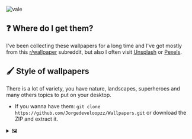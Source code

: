 ![vale](https://user-images.githubusercontent.com/80071604/160773932-7647dbe0-e052-4443-9e41-8d17272e6cbf.png)

## ❓ Where do I get them?

I've been collecting these wallpapers for a long time and I've got mostly from this [r/wallpaper](https://www.reddit.com/r/wallpaper/) subreddit, but also I often visit [Unsplash](https://unsplash.com/) or [Pexels](https://www.pexels.com/).

## 🖌️ Style of wallpapers

There is a lot of variety, you have nature, landscapes, superheroes and many others topics to put on your desktop.

- If you wanna have them: `git clone https://github.com/Jorgedeveloopzz/Wallpapers.git` or download the ZIP and extract it.

<details>
  <summary>🖼️</summary>
    <div align="center">
      <img src="https://raw.githubusercontent.com/jorgeloopzz/Wallpapers/main/0008.jpg" width=300>
      <img src="https://raw.githubusercontent.com/jorgeloopzz/Wallpapers/main/0210.jpg" width=300>
      <img src="https://raw.githubusercontent.com/jorgeloopzz/Wallpapers/main/0229.jpg" width=300>
      <img src="https://raw.githubusercontent.com/jorgeloopzz/Wallpapers/main/0143.jpg" width=300>
      <img src="https://raw.githubusercontent.com/jorgeloopzz/Wallpapers/main/0223.png" width=300>
      <img src="https://raw.githubusercontent.com/jorgeloopzz/Wallpapers/main/0180.jpg" width=300>
      <img src="https://raw.githubusercontent.com/jorgeloopzz/Wallpapers/main/0170.jpg" width=300>
      <img src="https://raw.githubusercontent.com/jorgeloopzz/Wallpapers/main/0216.png" width=300>
      <img src="https://raw.githubusercontent.com/jorgeloopzz/Wallpapers/main/0015.jpg" width=300>
      <img src="https://raw.githubusercontent.com/jorgeloopzz/Wallpapers/main/0050.jpg" width=300>
      <img src="https://raw.githubusercontent.com/jorgeloopzz/Wallpapers/main/0052.jpg" width=300>
      <img src="https://raw.githubusercontent.com/jorgeloopzz/Wallpapers/main/0069.jpg" width=300>
    </div>
</details>
